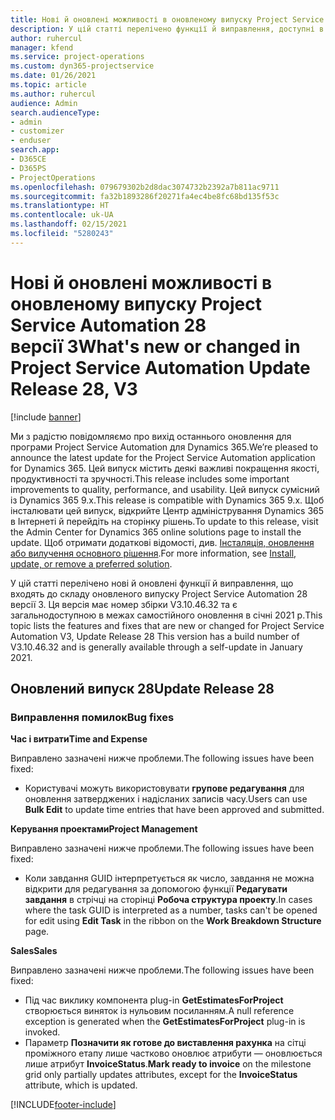```yaml
---
title: Нові й оновлені можливості в оновленому випуску Project Service Automation 28 версії 3
description: У цій статті перелічено функції й виправлення, доступні в оновленому випуску Project Service Automation 28 версії 3.
author: ruhercul
manager: kfend
ms.service: project-operations
ms.custom: dyn365-projectservice
ms.date: 01/26/2021
ms.topic: article
ms.author: ruhercul
audience: Admin
search.audienceType:
- admin
- customizer
- enduser
search.app:
- D365CE
- D365PS
- ProjectOperations
ms.openlocfilehash: 079679302b2d8dac3074732b2392a7b811ac9711
ms.sourcegitcommit: fa32b1893286f20271fa4ec4be8fc68bd135f53c
ms.translationtype: HT
ms.contentlocale: uk-UA
ms.lasthandoff: 02/15/2021
ms.locfileid: "5280243"
---
```

# <a name="whats-new-or-changed-in-project-service-automation-update-release-28-v3"></a><span data-ttu-id="fee94-103">Нові й оновлені можливості в оновленому випуску Project Service Automation 28 версії 3</span><span class="sxs-lookup"><span data-stu-id="fee94-103">What's new or changed in Project Service Automation Update Release 28, V3</span></span>

[!include [banner](../includes/psa-now-project-operations.md)]

<span data-ttu-id="fee94-104">Ми з радістю повідомляємо про вихід останнього оновлення для програми Project Service Automation для Dynamics 365.</span><span class="sxs-lookup"><span data-stu-id="fee94-104">We’re pleased to announce the latest update for the Project Service Automation application for Dynamics 365.</span></span> <span data-ttu-id="fee94-105">Цей випуск містить деякі важливі покращення якості, продуктивності та зручності.</span><span class="sxs-lookup"><span data-stu-id="fee94-105">This release includes some important improvements to quality, performance, and usability.</span></span> <span data-ttu-id="fee94-106">Цей випуск сумісний із Dynamics 365 9.x.</span><span class="sxs-lookup"><span data-stu-id="fee94-106">This release is compatible with Dynamics 365 9.x.</span></span> <span data-ttu-id="fee94-107">Щоб інсталювати цей випуск, відкрийте Центр адміністрування Dynamics 365 в Інтернеті й перейдіть на сторінку рішень.</span><span class="sxs-lookup"><span data-stu-id="fee94-107">To update to this release, visit the Admin Center for Dynamics 365 online solutions page to install the update.</span></span> <span data-ttu-id="fee94-108">Щоб отримати додаткові відомості, див. [Інсталяція, оновлення або вилучення основного рішення](https://docs.microsoft.com/power-platform/admin/install-remove-preferred-solution).</span><span class="sxs-lookup"><span data-stu-id="fee94-108">For more information, see [Install, update, or remove a preferred solution](https://docs.microsoft.com/power-platform/admin/install-remove-preferred-solution).</span></span>

<span data-ttu-id="fee94-109">У цій статті перелічено нові й оновлені функції й виправлення, що входять до складу оновленого випуску Project Service Automation 28 версії 3. Ця версія має номер збірки V3.10.46.32 та є загальнодоступною в межах самостійного оновлення в січні 2021 р.</span><span class="sxs-lookup"><span data-stu-id="fee94-109">This topic lists the features and fixes that are new or changed for Project Service Automation V3, Update Release 28 This version has a build number of V3.10.46.32 and is generally available through a self-update in January 2021.</span></span>

## <a name="update-release-28"></a><span data-ttu-id="fee94-110">Оновлений випуск 28</span><span class="sxs-lookup"><span data-stu-id="fee94-110">Update Release 28</span></span>

### <a name="bug-fixes"></a><span data-ttu-id="fee94-111">Виправлення помилок</span><span class="sxs-lookup"><span data-stu-id="fee94-111">Bug fixes</span></span>

<span data-ttu-id="fee94-112">**Час і витрати**</span><span class="sxs-lookup"><span data-stu-id="fee94-112">**Time and Expense**</span></span>

<span data-ttu-id="fee94-113">Виправлено зазначені нижче проблеми.</span><span class="sxs-lookup"><span data-stu-id="fee94-113">The following issues have been fixed:</span></span>

- <span data-ttu-id="fee94-114">Користувачі можуть використовувати **групове редагування** для оновлення затверджених і надісланих записів часу.</span><span class="sxs-lookup"><span data-stu-id="fee94-114">Users can use **Bulk Edit** to update time entries that have been approved and submitted.</span></span>

<span data-ttu-id="fee94-115">**Керування проектами**</span><span class="sxs-lookup"><span data-stu-id="fee94-115">**Project Management**</span></span>

<span data-ttu-id="fee94-116">Виправлено зазначені нижче проблеми.</span><span class="sxs-lookup"><span data-stu-id="fee94-116">The following issues have been fixed:</span></span>

- <span data-ttu-id="fee94-117">Коли завдання GUID інтерпретується як число, завдання не можна відкрити для редагування за допомогою функції **Редагувати завдання** в стрічці на сторінці **Робоча структура проекту**.</span><span class="sxs-lookup"><span data-stu-id="fee94-117">In cases where the task GUID is interpreted as a number, tasks can't be opened for edit using **Edit Task** in the ribbon on the **Work Breakdown Structure** page.</span></span>

<span data-ttu-id="fee94-118">**Sales**</span><span class="sxs-lookup"><span data-stu-id="fee94-118">**Sales**</span></span>

<span data-ttu-id="fee94-119">Виправлено зазначені нижче проблеми.</span><span class="sxs-lookup"><span data-stu-id="fee94-119">The following issues have been fixed:</span></span>

- <span data-ttu-id="fee94-120">Під час виклику компонента plug-in **GetEstimatesForProject** створюється виняток із нульовим посиланням.</span><span class="sxs-lookup"><span data-stu-id="fee94-120">A null reference exception is generated when the **GetEstimatesForProject** plug-in is invoked.</span></span>
- <span data-ttu-id="fee94-121">Параметр **Позначити як готове до виставлення рахунка** на сітці проміжного етапу лише частково оновлює атрибути — оновлюється лише атрибут **InvoiceStatus**.</span><span class="sxs-lookup"><span data-stu-id="fee94-121">**Mark ready to invoice** on the milestone grid only partially updates attributes, except for the **InvoiceStatus** attribute, which is updated.</span></span>



[!INCLUDE[footer-include](../includes/footer-banner.md)]